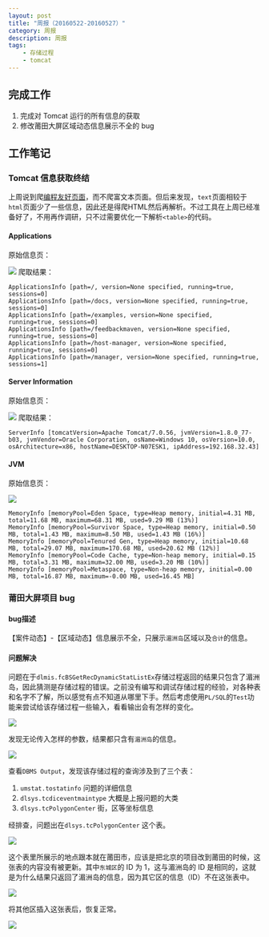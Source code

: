 ```yaml
---
layout: post
title: "周报（20160522-20160527）"
category: 周报
description: 周报
tags:
    - 存储过程
    - tomcat
---
```


## 完成工作
1. 完成对 Tomcat 运行的所有信息的获取
2. 修改莆田大屏区域动态信息展示不全的 bug

## 工作笔记

### Tomcat 信息获取终结
上周说到爬[编程友好页面](http://mys1993.github.io/2016/05/22/weekly3.html#title5)，而不爬富文本页面。但后来发现，`text`页面相较于`html`页面少了一些信息，因此还是得爬HTML然后再解析。不过工具在上周已经准备好了，不用再作调研，只不过需要优化一下解析`<table>`的代码。

#### Applications
原始信息页：

![](http://7xpx1g.com1.z0.glb.clouddn.com/16-5-30/27094952.jpg)
爬取结果：

```
ApplicationsInfo [path=/, version=None specified, running=true, sessions=0]
ApplicationsInfo [path=/docs, version=None specified, running=true, sessions=0]
ApplicationsInfo [path=/examples, version=None specified, running=true, sessions=0]
ApplicationsInfo [path=/feedbackmaven, version=None specified, running=true, sessions=0]
ApplicationsInfo [path=/host-manager, version=None specified, running=true, sessions=0]
ApplicationsInfo [path=/manager, version=None specified, running=true, sessions=1]
```

#### Server Information
原始信息页：

![](http://7xpx1g.com1.z0.glb.clouddn.com/16-5-30/7382891.jpg)
爬取结果：

```
ServerInfo [tomcatVersion=Apache Tomcat/7.0.56, jvmVersion=1.8.0_77-b03, jvmVendor=Oracle Corporation, osName=Windows 10, osVersion=10.0, osArchitecture=x86, hostName=DESKTOP-N07ESK1, ipAddress=192.168.32.43]
```

#### JVM
原始信息页：

![](http://7xpx1g.com1.z0.glb.clouddn.com/16-5-30/92063734.jpg)


```
MemoryInfo [memoryPool=Eden Space, type=Heap memory, initial=4.31 MB, total=11.68 MB, maximum=68.31 MB, used=9.29 MB (13%)]
MemoryInfo [memoryPool=Survivor Space, type=Heap memory, initial=0.50 MB, total=1.43 MB, maximum=8.50 MB, used=1.43 MB (16%)]
MemoryInfo [memoryPool=Tenured Gen, type=Heap memory, initial=10.68 MB, total=29.07 MB, maximum=170.68 MB, used=20.62 MB (12%)]
MemoryInfo [memoryPool=Code Cache, type=Non-heap memory, initial=0.15 MB, total=3.31 MB, maximum=32.00 MB, used=3.20 MB (10%)]
MemoryInfo [memoryPool=Metaspace, type=Non-heap memory, initial=0.00 MB, total=16.87 MB, maximum=-0.00 MB, used=16.45 MB]
```

### 莆田大屏项目 bug

#### bug描述
【案件动态】-【区域动态】信息展示不全，只展示`湄洲岛`区域以及`合计`的信息。

#### 问题解决
问题在于`dlmis.fcBSGetRecDynamicStatListEx`存储过程返回的结果只包含了湄洲岛，因此猜测是存储过程的错误。之前没有编写和调试存储过程的经验，对各种表和名字不了解，所以感觉有点不知道从哪里下手。然后考虑使用`PL/SQL`的`Test`功能来尝试给该存储过程一些输入，看看输出会有怎样的变化。

![](http://7xpx1g.com1.z0.glb.clouddn.com/16-5-30/84279148.jpg)

发现无论传入怎样的参数，结果都只含有`湄洲岛`的信息。

![](http://7xpx1g.com1.z0.glb.clouddn.com/16-5-30/64704705.jpg)

查看`DBMS Output`，发现该存储过程的查询涉及到了三个表：

1. `umstat.tostatinfo` 问题的详细信息
2. `dlsys.tcdiceventmaintype` 大概是上报问题的大类
3. `dlsys.tcPolygonCenter` 街，区等坐标信息

经排查，问题出在`dlsys.tcPolygonCenter` 这个表。

![](http://7xpx1g.com1.z0.glb.clouddn.com/16-5-30/11369513.jpg)

这个表里所展示的地点跟本就在莆田市，应该是把北京的项目改到莆田的时候，这张表的内容没有被更新。其中`东城区`的 ID 为 1，这与湄洲岛的 ID 是相同的，这就是为什么结果只返回了湄洲岛的信息，因为其它区的信息（ID）不在这张表中。

![](http://7xpx1g.com1.z0.glb.clouddn.com/16-5-30/1366145.jpg)

将其他区插入这张表后，恢复正常。

![](http://7xpx1g.com1.z0.glb.clouddn.com/16-5-30/44864930.jpg)

